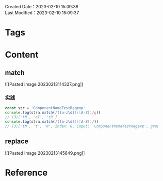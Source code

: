 Created Date：2023-02-10 15:09:38  
Last Modified：2023-02-10 15:09:37

# Tags

# Content

## match

![[Pasted image 20230213114327.png]]

### 实践

```js
const str = 'ComponentNameTestRegexp'
console.log(stra.match(/([a-z\d])([A-Z])/g))
// (3)['tN', 'eT', 'tR']
console.log(stra.match(/([a-z\d])([A-Z])/))
// (3)['tN', 't', 'N', index: 8, input: 'ComponentNameTestRegexp', groups: undefined]
```

## replace

![[Pasted image 20230213145649.png]]

# Reference
